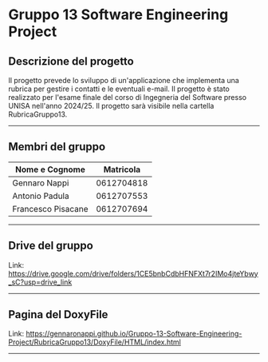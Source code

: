 # Gruppo 13 Software Engineering Project

## **Descrizione del progetto**

Il progetto prevede lo sviluppo di un'applicazione che implementa una rubrica per gestire i contatti e le eventuali e-mail. Il progetto è stato realizzato per l'esame finale del corso di Ingegneria del Software presso UNISA nell'anno 2024/25.
Il progetto sarà visibile nella cartella RubricaGruppo13.

---

## **Membri del gruppo**

|   Nome e Cognome    |  Matricola   |
|---------------------|--------------|
|   Gennaro Nappi     |  0612704818  |
|   Antonio Padula    |  0612707553  |
| Francesco Pisacane  |  0612707694  |

---

## **Drive del gruppo**

Link: https://drive.google.com/drive/folders/1CE5bnbCdbHFNFXt7r2IMo4jteYbwy_sC?usp=drive_link

---

## **Pagina del DoxyFile**

Link: https://gennaronappi.github.io/Gruppo-13-Software-Engineering-Project/RubricaGruppo13/DoxyFile/HTML/index.html

---
